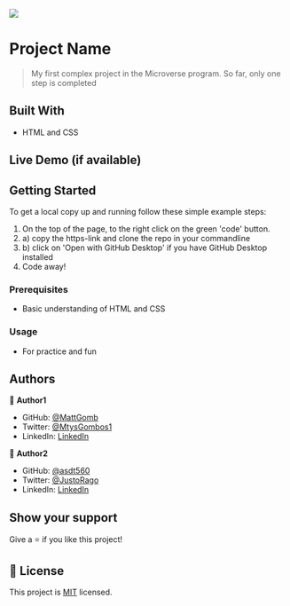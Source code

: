 ![](https://img.shields.io/badge/Microverse-blueviolet)

# Project Name

> My first complex project in the Microverse program. So far, only one step is completed


## Built With

- HTML and CSS

## Live Demo (if available)


## Getting Started

To get a local copy up and running follow these simple example steps:

1. On the top of the page, to the right click on the green 'code' button.
2. a) copy the https-link and clone the repo in your commandline
2. b) click on 'Open with GitHub Desktop' if you have GitHub Desktop installed
3. Code away!


### Prerequisites

- Basic understanding of HTML and CSS

### Usage

- For practice and fun



## Authors

👤 **Author1**

- GitHub: [@MattGomb](https://github.com/MattGomb)
- Twitter: [@MtysGombos1](https://twitter.com/MtysGombos1)
- LinkedIn: [LinkedIn](https://linkedin.com/in/gombos-mátyás-28139771/)

👤 **Author2**

- GitHub: [@asdt560](https://github.com/asdt560)
- Twitter: [@JustoRago](https://twitter.com/JustoRago)
- LinkedIn: [LinkedIn](www.linkedin.com/in/justo-rago-0714b5208)



## Show your support

Give a ⭐️ if you like this project!


## 📝 License

This project is [MIT](./LICENSE) licensed.


